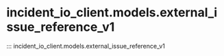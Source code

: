 # incident_io_client.models.external_issue_reference_v1

::: incident_io_client.models.external_issue_reference_v1
